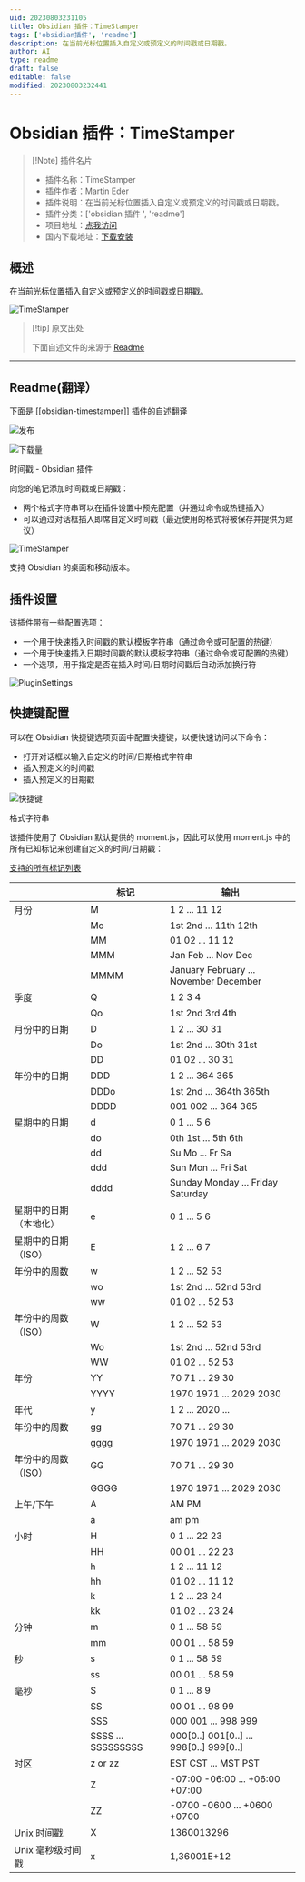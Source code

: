 ```yaml
---
uid: 20230803231105
title: Obsidian 插件：TimeStamper
tags: ['obsidian插件', 'readme']
description: 在当前光标位置插入自定义或预定义的时间戳或日期戳。
author: AI
type: readme
draft: false
editable: false
modified: 20230803232441
---
```


# Obsidian 插件：TimeStamper

> [!Note] 插件名片
> - 插件名称：TimeStamper
> - 插件作者：Martin Eder
> - 插件说明：在当前光标位置插入自定义或预定义的时间戳或日期戳。
> - 插件分类：['obsidian 插件 ', 'readme']
> - 项目地址：[点我访问](https://github.com/Gru80/obsidian-timestamper)
> - 国内下载地址：[下载安装](https://pkmer.cn/products/plugin/pluginMarket/?obsidian-timestamper)

## 概述

在当前光标位置插入自定义或预定义的时间戳或日期戳。

![TimeStamper](https://cdn.pkmer.cn/covers/obsidian-timestamper.png!pkmer)

> [!tip] 原文出处
>
>下面自述文件的来源于 [Readme](https://ghproxy.net/https://raw.githubusercontent.com/Gru80/obsidian-timestamper/master/README.md)
>

---

## Readme(翻译）

下面是 [[obsidian-timestamper]] 插件的自述翻译

![发布](https://img.shields.io/github/v/release/Gru80/obsidian-timestamper)

![下载量](https://img.shields.io/github/downloads/Gru80/obsidian-timestamper/total.svg)

时间戳 - Obsidian 插件

向您的笔记添加时间戳或日期戳：

- 两个格式字符串可以在插件设置中预先配置（并通过命令或热键插入）
- 可以通过对话框插入即席自定义时间戳（最近使用的格式将被保存并提供为建议）

![TimeStamper](res/dialog.png)

支持 Obsidian 的桌面和移动版本。

## 插件设置

该插件带有一些配置选项：

- 一个用于快速插入时间戳的默认模板字符串（通过命令或可配置的热键）
- 一个用于快速插入日期时间戳的默认模板字符串（通过命令或可配置的热键）
- 一个选项，用于指定是否在插入时间/日期时间戳后自动添加换行符

![PluginSettings](res/settings.png)

## 快捷键配置

可以在 Obsidian 快捷键选项页面中配置快捷键，以便快速访问以下命令：

- 打开对话框以输入自定义的时间/日期格式字符串
- 插入预定义的时间戳
- 插入预定义的日期戳

![快捷键](res/hotkeys.png)

格式字符串

该插件使用了 Obsidian 默认提供的 moment.js，因此可以使用 moment.js 中的所有已知标记来创建自定义的时间/日期戳：

[支持的所有标记列表](https://momentjscom.readthedocs.io/en/latest/moment/04-displaying/01-format/)

|                             | 标记               | 输出                                     |
| --------------------------- | ------------------ | ---------------------------------------- |
| 月份                        | M                  | 1 2 ... 11 12                            |
|                             | Mo                 | 1st 2nd ... 11th 12th                    |
|                             | MM                 | 01 02 ... 11 12                          |
|                             | MMM                | Jan Feb ... Nov Dec                      |
|                             | MMMM               | January February ... November  December  |
| 季度                        | Q                  | 1 2 3 4                                  |
|                             | Qo                 | 1st 2nd 3rd 4th                          |
| 月份中的日期                | D                  | 1 2 ... 30 31                            |
|                             | Do                 | 1st 2nd ... 30th 31st                    |
|                             | DD                 | 01 02 ... 30 31                          |
| 年份中的日期                | DDD                | 1 2 ... 364 365                          |
|                             | DDDo               | 1st 2nd ... 364th 365th                  |
|                             | DDDD               | 001 002 ... 364 365                      |
| 星期中的日期                | d                  | 0 1 ... 5 6                              |
|                             | do                 | 0th 1st ... 5th 6th                      |
|                             | dd                 | Su Mo ... Fr Sa                          |
|                             | ddd                | Sun Mon ... Fri Sat                      |
|                             | dddd               | Sunday Monday ... Friday  Saturday       |
| 星期中的日期（本地化）      | e                  | 0 1 ... 5 6                              |
| 星期中的日期（ISO）         | E                  | 1 2 ... 6 7                              |
| 年份中的周数                | w                  | 1 2 ... 52 53                            |
|                             | wo                 | 1st 2nd ... 52nd 53rd                    |
|                             | ww                 | 01 02 ... 52 53                          |
| 年份中的周数（ISO）         | W                  | 1 2 ... 52 53                            |
|                             | Wo                 | 1st 2nd ... 52nd 53rd                    |
|                             | WW                 | 01 02 ... 52 53                          |
| 年份                        | YY                 | 70 71 ... 29 30                          |
|                             | YYYY               | 1970 1971 ... 2029 2030                  |
| 年代                        | y                  | 1 2 ... 2020 ...                         |
| 年份中的周数                | gg                 | 70 71 ... 29 30                          |
|                             | gggg               | 1970 1971 ... 2029 2030                  |
| 年份中的周数（ISO）         | GG                 | 70 71 ... 29 30                          |
|                             | GGGG               | 1970 1971 ... 2029 2030                  |
| 上午/下午                   | A                  | AM PM                                    |
|                             | a                  | am pm                                    |
| 小时                        | H                  | 0 1 ... 22 23                            |
|                             | HH                 | 00 01 ... 22 23                          |
|                             | h                  | 1 2 ... 11 12                            |
|                             | hh                 | 01 02 ... 11 12                          |
|                             | k                  | 1 2 ... 23 24                            |
|                             | kk                 | 01 02 ... 23 24                          |
| 分钟                        | m                  | 0 1 ... 58 59                            |
|                             | mm                 | 00 01 ... 58 59                          |
| 秒                          | s                  | 0 1 ... 58 59                            |
|                             | ss                 | 00 01 ... 58 59                          |
| 毫秒                        | S                  | 0 1 ... 8 9                              |
|                             | SS                 | 00 01 ... 98 99                          |
|                             | SSS                | 000 001 ... 998 999                      |
|                             | SSSS ... SSSSSSSSS | 000[0..] 001[0..] ... 998[0..]  999[0..] |
| 时区                        | z or zz            | EST CST ... MST PST                      |
|                             | Z                  | -07:00 -06:00 ... +06:00 +07:00          |
|                             | ZZ                 | -0700 -0600 ... +0600 +0700              |
| Unix 时间戳                  | X                  | 1360013296                               |
| Unix 毫秒级时间戳            | x                  | 1,36001E+12                              |